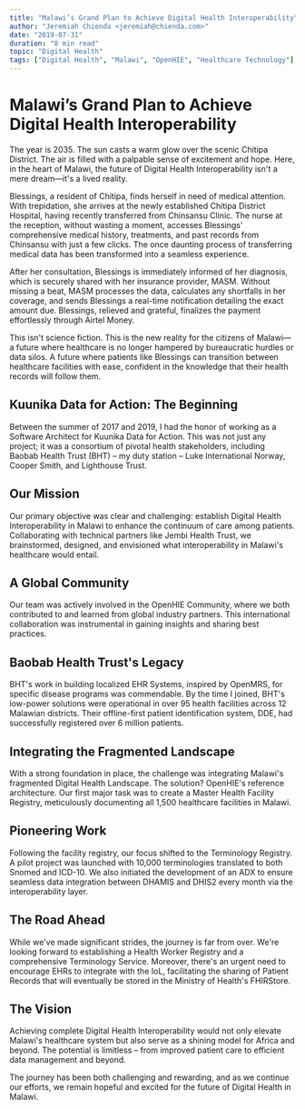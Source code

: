 ```yaml
---
title: "Malawi’s Grand Plan to Achieve Digital Health Interoperability"
author: "Jeremiah Chienda <jeremiah@chienda.com>"
date: "2019-07-31"
duration: "8 min read"
topic: "Digital Health"
tags: ["Digital Health", "Malawi", "OpenHIE", "Healthcare Technology"]
---
```


# Malawi’s Grand Plan to Achieve Digital Health Interoperability

The year is 2035. The sun casts a warm glow over the scenic Chitipa District. The air is filled with a palpable sense of excitement and hope. Here, in the heart of Malawi, the future of Digital Health Interoperability isn't a mere dream—it's a lived reality.

Blessings, a resident of Chitipa, finds herself in need of medical attention. With trepidation, she arrives at the newly established Chitipa District Hospital, having recently transferred from Chinsansu Clinic. The nurse at the reception, without wasting a moment, accesses Blessings' comprehensive medical history, treatments, and past records from Chinsansu with just a few clicks. The once daunting process of transferring medical data has been transformed into a seamless experience.

After her consultation, Blessings is immediately informed of her diagnosis, which is securely shared with her insurance provider, MASM. Without missing a beat, MASM processes the data, calculates any shortfalls in her coverage, and sends Blessings a real-time notification detailing the exact amount due. Blessings, relieved and grateful, finalizes the payment effortlessly through Airtel Money.

This isn't science fiction. This is the new reality for the citizens of Malawi—a future where healthcare is no longer hampered by bureaucratic hurdles or data silos. A future where patients like Blessings can transition between healthcare facilities with ease, confident in the knowledge that their health records will follow them.

## Kuunika Data for Action: The Beginning

Between the summer of 2017 and 2019, I had the honor of working as a Software Architect for Kuunika Data for Action. This was not just any project; it was a consortium of pivotal health stakeholders, including Baobab Health Trust (BHT) – my duty station – Luke International Norway, Cooper Smith, and Lighthouse Trust.

## Our Mission

Our primary objective was clear and challenging: establish Digital Health Interoperability in Malawi to enhance the continuum of care among patients. Collaborating with technical partners like Jembi Health Trust, we brainstormed, designed, and envisioned what interoperability in Malawi's healthcare would entail.

## A Global Community

Our team was actively involved in the OpenHIE Community, where we both contributed to and learned from global industry partners. This international collaboration was instrumental in gaining insights and sharing best practices.

## Baobab Health Trust's Legacy

BHT's work in building localized EHR Systems, inspired by OpenMRS, for specific disease programs was commendable. By the time I joined, BHT's low-power solutions were operational in over 95 health facilities across 12 Malawian districts. Their offline-first patient identification system, DDE, had successfully registered over 6 million patients.

## Integrating the Fragmented Landscape

With a strong foundation in place, the challenge was integrating Malawi's fragmented Digital Health Landscape. The solution? OpenHIE's reference architecture. Our first major task was to create a Master Health Facility Registry, meticulously documenting all 1,500 healthcare facilities in Malawi.

## Pioneering Work

Following the facility registry, our focus shifted to the Terminology Registry. A pilot project was launched with 10,000 terminologies translated to both Snomed and ICD-10. We also initiated the development of an ADX to ensure seamless data integration between DHAMIS and DHIS2 every month via the interoperability layer.

## The Road Ahead

While we've made significant strides, the journey is far from over. We're looking forward to establishing a Health Worker Registry and a comprehensive Terminology Service. Moreover, there's an urgent need to encourage EHRs to integrate with the IoL, facilitating the sharing of Patient Records that will eventually be stored in the Ministry of Health's FHIRStore.

## The Vision

Achieving complete Digital Health Interoperability would not only elevate Malawi's healthcare system but also serve as a shining model for Africa and beyond. The potential is limitless – from improved patient care to efficient data management and beyond.

The journey has been both challenging and rewarding, and as we continue our efforts, we remain hopeful and excited for the future of Digital Health in Malawi.
